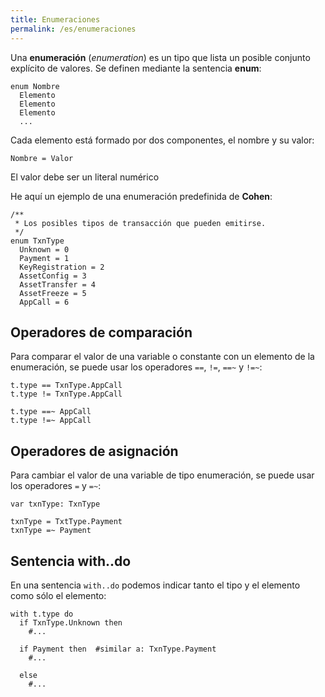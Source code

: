 ```yaml
---
title: Enumeraciones
permalink: /es/enumeraciones
---
```


Una **enumeración** (*enumeration*) es un tipo que lista un posible conjunto explícito de valores.
Se definen mediante la sentencia **enum**:

```
enum Nombre
  Elemento
  Elemento
  Elemento
  ...
```

Cada elemento está formado por dos componentes, el nombre y su valor:

```
Nombre = Valor
```

El valor debe ser un literal numérico

He aquí un ejemplo de una enumeración predefinida de **Cohen**:

```
/**
 * Los posibles tipos de transacción que pueden emitirse.
 */
enum TxnType
  Unknown = 0
  Payment = 1
  KeyRegistration = 2
  AssetConfig = 3
  AssetTransfer = 4
  AssetFreeze = 5
  AppCall = 6
```

## Operadores de comparación

Para comparar el valor de una variable o constante con un elemento de la enumeración, se puede usar los operadores `==`, `!=`, `==~` y `!=~`:

```
t.type == TxnType.AppCall
t.type != TxnType.AppCall

t.type ==~ AppCall
t.type !=~ AppCall
```

## Operadores de asignación

Para cambiar el valor de una variable de tipo enumeración, se puede usar los operadores `=` y `=~`:

```
var txnType: TxnType

txnType = TxtType.Payment
txnType =~ Payment
```

## Sentencia with..do

En una sentencia `with..do` podemos indicar tanto el tipo y el elemento como sólo el elemento:

```
with t.type do
  if TxnType.Unknown then
    #...

  if Payment then  #similar a: TxnType.Payment
    #...

  else
    #...
```